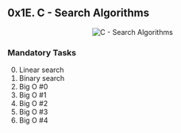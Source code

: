 ## 0x1E. C - Search Algorithms

<p align="center"><img src="https://www.volusion.com/blog/content/images/2018/11/What-is-a-Search-Algorithm.png" alt="C - Search Algorithms" /></p>

### Mandatory Tasks
0. Linear search
1. Binary search
2. Big O #0
3. Big O #1
4. Big O #2
5. Big O #3
6. Big O #4
